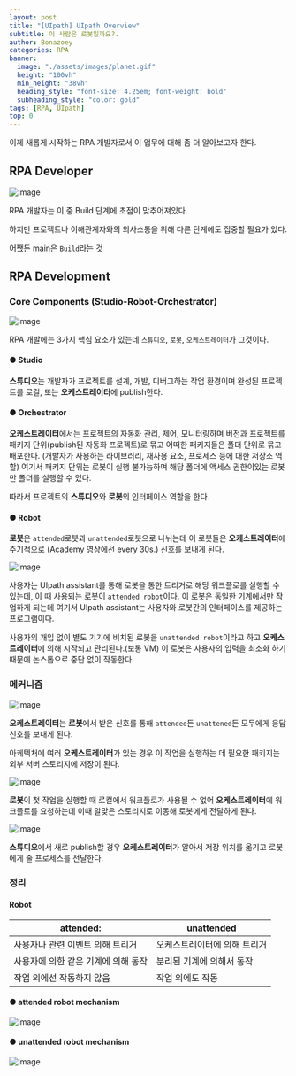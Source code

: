```yaml
---
layout: post
title: "[UIpath] UIpath Overview"
subtitle: 이 사람은 로봇일까요?.
author: Bonazoey
categories: RPA
banner:
  image: "./assets/images/planet.gif"
  height: "100vh"
  min_height: "38vh"
  heading_style: "font-size: 4.25em; font-weight: bold"
  subheading_style: "color: gold"
tags: [RPA, UIpath]
top: 0
---
```


이제 새롭게 시작하는 RPA 개발자로서 이 업무에 대해 좀 더 알아보고자 한다.

## RPA Developer

![image](https://github.com/bonazoey/bonazoey.github.io/assets/142956374/ec0f8b17-2e50-4e08-bf6b-9fd14ad5355f)

RPA 개발자는 이 중 Build 단계에 초점이 맞추어져있다.

하지만 프로젝트나 이해관계자와의 의사소통을 위해 다른 단계에도 집중할 필요가 있다.

어쨌든 main은 `Build`라는 것

## RPA Development

### Core Components (Studio-Robot-Orchestrator)

![image](https://github.com/bonazoey/bonazoey.github.io/assets/142956374/fd22f2cb-22d5-42af-916d-46949f087f51)

RPA 개발에는 3가지 핵심 요소가 있는데 `스튜디오`, `로봇`, `오케스트레이터`가 그것이다.

#### ● Studio

**스튜디오**는 개발자가 프로젝트를 설계, 개발, 디버그하는 작업 환경이며 완성된 프로젝트를 로컬, 또는 **오케스트레이터**에 publish한다.

#### ● Orchestrator

**오케스트레이터**에서는 프로젝트의 자동화 관리, 제어, 모니터링하며 버전과 프로젝트를 패키지 단위(publish된 자동화 프로젝트)로 묶고 어떠한 패키지들은 폴더 단위로 묶고 배포한다. (개발자가 사용하는 라이브러리, 재사용 요소, 프로세스 등에 대한 저장소 역할) 여기서 패키지 단위는 로봇이 실행 불가능하며 해당 폴더에 액세스 권한이있는 로봇만 폴더를 실행할 수 있다.

따라서 프로젝트의 **스튜디오**와 **로봇**의 인터페이스 역할을 한다.

#### ● Robot

**로봇**은 `attended`로봇과 `unattended`로봇으로 나뉘는데 이 로봇들은 **오케스트레이터**에 주기적으로 (Academy 영상에선 every 30s.) 신호를 보내게 된다.

![image](https://github.com/bonazoey/bonazoey.github.io/assets/142956374/596d86d1-06c0-42e7-8533-6cf235c8b7e6)

사용자는 UIpath assistant를 통해 로봇을 통한 트리거로 해당 워크플로를 실행할 수 있는데, 이 때 사용되는 로봇이 `attended robot`이다. 이 로봇은 동일한 기계에서만 작업하게 되는데 여기서 UIpath assistant는 사용자와 로봇간의 인터페이스를 제공하는 프로그램이다. 

사용자의 개입 없이 별도 기기에 비치된 로봇을 `unattended robot`이라고 하고 **오케스트레이터**에 의해 시작되고 관리된다.(보통 VM) 이 로봇은 사용자의 입력을 최소화 하기 때문에 논스톱으로 중단 없이 작동한다.

### 메커니즘

![image](https://github.com/bonazoey/bonazoey.github.io/assets/142956374/e1bfafa8-11ad-436f-b08e-266f73032ff9)

**오케스트레이터**는 **로봇**에서 받은 신호를 통해 `attended`든 `unattened`든 모두에게 응답 신호를 보내게 된다.

아케텍처에 여러 **오케스트레이터**가 있는 경우 이 작업을 실행하는 데 필요한 패키지는 외부 서버 스토리지에 저장이 된다.

![image](https://github.com/bonazoey/bonazoey.github.io/assets/142956374/cd026bb2-a907-4a50-91af-a835f4c36b13)

**로봇**이 첫 작업을 실행할 때 로컬에서 워크플로가 사용될 수 없어 **오케스트레이터**에 워크플로를 요청하는데 이때 알맞은 스토리지로 이동해 로봇에게 전달하게 된다.

![image](https://github.com/bonazoey/bonazoey.github.io/assets/142956374/e625d443-ebb4-460d-be9e-f01ff0236b75)

**스튜디오**에서 새로 publish할 경우 **오케스트레이터**가 알아서 저장 위치를 옮기고 로봇에게 줄 프로세스를 전달한다.

### 정리

#### Robot

| attended: | unattended |
| --- | --- |
| 사용자나 관련 이벤트 의해 트리거 | 오케스트레이터에 의해 트리거 |
| 사용자에 의한 같은 기계에 의해 동작 | 분리된 기계에 의해서 동작 |
| 작업 외에선 작동하지 않음 | 작업 외에도 작동 |

#### ● attended robot mechanism

![image](https://github.com/bonazoey/bonazoey.github.io/assets/142956374/dff0191e-4e6a-4c7c-913f-8c1d821aaf59)

#### ● unattended robot mechanism

![image](https://github.com/bonazoey/bonazoey.github.io/assets/142956374/22e0a420-e8c3-4fa0-9ac9-23cab342e68b)

